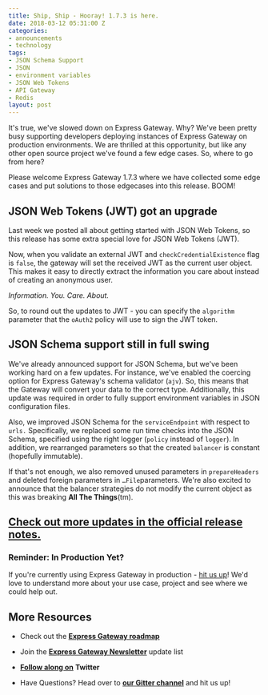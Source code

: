 ```yaml
---
title: Ship, Ship - Hooray! 1.7.3 is here.
date: 2018-03-12 05:31:00 Z
categories:
- announcements
- technology
tags:
- JSON Schema Support
- JSON
- environment variables
- JSON Web Tokens
- API Gateway
- Redis
layout: post
---
```


It's true, we've slowed down on Express Gateway. Why? We've been pretty busy supporting developers deploying instances of Express Gateway on production environments. We are thrilled at this opportunity, but like any other open source project we've found a few edge cases. So, where to go from here?

<!--excerpt-->

Please welcome Express Gateway 1.7.3 where we have collected some edge cases and put solutions to those edgecases into this release. BOOM!

## JSON Web Tokens (JWT) got an upgrade

Last week we posted all about getting started with JSON Web Tokens, so this release has some extra special love for JSON Web Tokens (JWT).

Now, when you validate an external JWT and `checkCredentialExistence` flag is `false`, the gateway will set the received JWT as the current user object. This makes it easy to directly extract the information you care about instead of creating an anonymous user.

*Information. You. Care. About.*

So, to round out the updates to JWT - you can specify the `algorithm` parameter that the `oAuth2` policy will use to sign the JWT token.

## JSON Schema support still in full swing

We've already announced support for JSON Schema, but we've been working hard on a few updates. For instance, we've enabled the coercing option for Express Gateway's schema validator (`ajv`). So, this means that the Gateway will  convert your data to the correct type. Additionally, this update was required in order to fully support environment variables in JSON configuration files.

Also, we improved JSON Schema for the `serviceEndpoint` with respect to `urls.` Specifically, we replaced some run time checks into the JSON Schema, specified using the right logger (`policy` instead of `logger`). In addition, we rearranged parameters so that the created `balancer` is constant (hopefully immutable).

If that's not enough, we also removed unused parameters in `prepareHeaders` and deleted foreign parameters in `…File`parameters. We're also excited to announce that the balancer strategies do not modify the current object as this was breaking  **All The Things**(tm).

## [Check out more updates in the official release notes.](https://github.com/ExpressGateway/express-gateway/releases/tag/v1.7.3)

### Reminder: In Production Yet?

If you're currently using Express Gateway in production - [hit us up](mailto:info@express-gateway.io)! We'd love to understand more about your use case, project and see where we could help out.

## More Resources

* Check out the **[Express Gateway roadmap](https://github.com/ExpressGateway/express-gateway/milestones)**

* Join the **[Express Gateway Newsletter](https://eepurl.com/cVOqd5)** update list

* **[Follow along on](https://twitter.com/express_gateway)** **Twitter**

* Have Questions? Head over to **[our Gitter channel](https://gitter.im/ExpressGateway/express-gateway)** and hit us up!